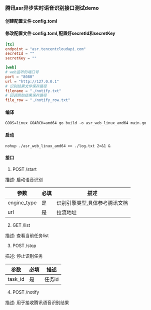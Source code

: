 ### 腾讯asr异步实时语音识别接口测试demo

#### 创建配置文件 config.toml

#### 修改配置文件 config.toml,配置好secretId和secretKey

```toml
[tx]
endpoint = "asr.tencentcloudapi.com"
secretId = ""
secretKey = ""

[web]
# web监听的端口号
port = "8080"
url = "http://127.0.0.1"
# 识别结果文件保存路径
filename = "./notify.txt"
# 回调原始结果保存路径
file_row = "./notify_row.txt"

```

#### 编译

```shell
GOOS=linux GOARCH=amd64 go build -o asr_web_linux_amd64 main.go
```

#### 启动

```shell
nohup ./asr_web_linux_amd64 >> ./log.txt 2>&1 &
```



#### 接口

1. 	POST  /start

描述: 启动语音识别

| 参数        | 必填 | 描述                          |
| ----------- | ---- | ----------------------------- |
| engine_type | 是   | 识别引擎类型,具体参考腾讯文档 |
| url         | 是   | 拉流地址                      |



2. GET /list

描述: 查看当前任务list



3. POST /stop

描述: 停止识别任务

| 参数    | 必填 | 描述   |
| ------- | ---- | ------ |
| task_id | 是   | 任务id |



4. POST /notify

描述: 用于接收腾讯语音识别结果